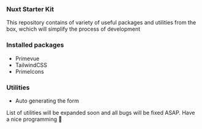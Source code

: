 ### Nuxt Starter Kit

This repository contains of variety of useful packages and utilities from the box, wchich will simplify the process of development

### Installed packages
- Primevue
- TailwindCSS
- PrimeIcons

### Utilities
- Auto generating the form

List of utilities will be expanded soon and all bugs will be fixed ASAP.
Have a nice programming 💫
